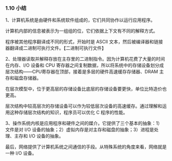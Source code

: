 ### 1.10 小结

1、计算机系统是由硬件和系统软件组成的，它们共同协作以运行应用程序。

计算机内部的信息被表示为一组组的位，它们依据上下文有不同的解释方式。

程序被其他程序翻译成不同的形式，开始时是 ASCII 文本，然后被编译器和链接器翻译成二进制可执行文件。【二进制可执行文件】

2、处理器读取并解释存放在主存里的二进制指令。因为计算机花费了大量的时间在内存、I/O 设备和 CPU 寄存器之间复制数据，所以将系统中的存储设备划分成层次结构——CPU寄存器在顶部，接着是多层的硬件高速缓存存储器、DRAM 主存和磁盘存储器。

在层次模型中，位于更高层的存储设备比底层的存储设备要更快，单位比特造价也更高。

层次结构中较高层次的存储设备可以作为较低层次设备的高速缓存。通过理解和运用这种存储层次结构的知识，程序员可以优化 C 程序的性能。

3、操作系统内核是应用程序和硬件之间的媒介。它提供了三个基本的抽象：1）文件是对 I/O 设备的抽象；2）虚拟内存是对主存和磁盘的抽象；3）进程是处理、主存和 I/O 设备的抽象。

最后，网络提供了计算机系统之间通信的手段。从特殊系统的角度来看，网络就是一种 I/O 设备。